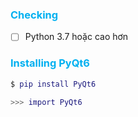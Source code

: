 ### <span style="color:rgb(0, 176, 240)">Checking </span> 
- [ ] Python 3.7 hoặc cao hơn
### <span style="color:rgb(0, 176, 240)">Installing PyQt6</span> 
```lua
$ pip install PyQt6

>>> import PyQt6
```

